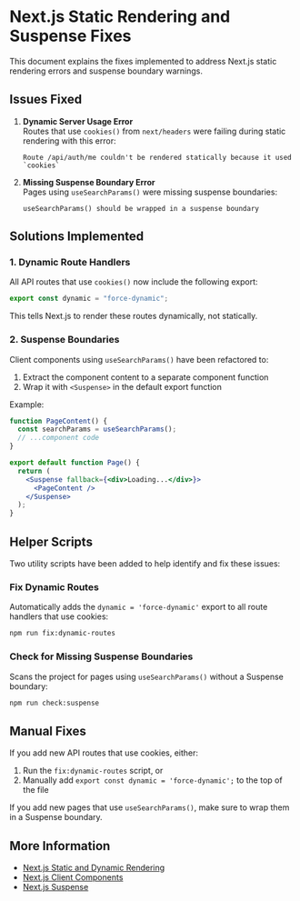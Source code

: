 # Next.js Static Rendering and Suspense Fixes

This document explains the fixes implemented to address Next.js static rendering errors and suspense boundary warnings.

## Issues Fixed

1. **Dynamic Server Usage Error**  
   Routes that use `cookies()` from `next/headers` were failing during static rendering with this error:

   ```
   Route /api/auth/me couldn't be rendered statically because it used `cookies`
   ```

2. **Missing Suspense Boundary Error**  
   Pages using `useSearchParams()` were missing suspense boundaries:
   ```
   useSearchParams() should be wrapped in a suspense boundary
   ```

## Solutions Implemented

### 1. Dynamic Route Handlers

All API routes that use `cookies()` now include the following export:

```javascript
export const dynamic = "force-dynamic";
```

This tells Next.js to render these routes dynamically, not statically.

### 2. Suspense Boundaries

Client components using `useSearchParams()` have been refactored to:

1. Extract the component content to a separate component function
2. Wrap it with `<Suspense>` in the default export function

Example:

```jsx
function PageContent() {
  const searchParams = useSearchParams();
  // ...component code
}

export default function Page() {
  return (
    <Suspense fallback={<div>Loading...</div>}>
      <PageContent />
    </Suspense>
  );
}
```

## Helper Scripts

Two utility scripts have been added to help identify and fix these issues:

### Fix Dynamic Routes

Automatically adds the `dynamic = 'force-dynamic'` export to all route handlers that use cookies:

```bash
npm run fix:dynamic-routes
```

### Check for Missing Suspense Boundaries

Scans the project for pages using `useSearchParams()` without a Suspense boundary:

```bash
npm run check:suspense
```

## Manual Fixes

If you add new API routes that use cookies, either:

1. Run the `fix:dynamic-routes` script, or
2. Manually add `export const dynamic = 'force-dynamic';` to the top of the file

If you add new pages that use `useSearchParams()`, make sure to wrap them in a Suspense boundary.

## More Information

- [Next.js Static and Dynamic Rendering](https://nextjs.org/docs/app/building-your-application/rendering/static-and-dynamic)
- [Next.js Client Components](https://nextjs.org/docs/app/building-your-application/rendering/client-components)
- [Next.js Suspense](https://nextjs.org/docs/app/building-your-application/routing/loading-ui-and-streaming#example)
